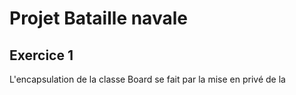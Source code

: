 # Projet Bataille navale

## Exercice 1
L'encapsulation de la classe Board se fait par la mise en privé de la
